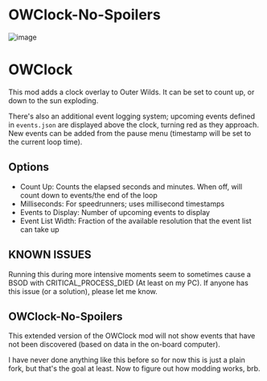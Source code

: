 # OWClock-No-Spoilers

![image](https://user-images.githubusercontent.com/3955124/143557890-e64ad41d-9e19-4c10-9471-c2beaa1ed49b.png)

# OWClock

This mod adds a clock overlay to Outer Wilds. It can be set to count up, or down to the sun exploding.

There's also an additional event logging system; upcoming events defined in `events.json` are displayed above the clock, turning red as they approach.
New events can be added from the pause menu (timestamp will be set to the current loop time).

## Options
 - Count Up: Counts the elapsed seconds and minutes. When off, will count down to events/the end of the loop
 - Milliseconds: For speedrunners; uses millisecond timestamps
 - Events to Display: Number of upcoming events to display
 - Event List Width: Fraction of the available resolution that the event list can take up

## KNOWN ISSUES
Running this during more intensive moments seem to sometimes cause a BSOD with CRITICAL_PROCESS_DIED (At least on my PC). If anyone has this issue (or a solution), please let me know.

## OWClock-No-Spoilers
This extended version of the OWClock mod will not show events that have not been discovered (based on data in the on-board computer).

I have never done anything like this before so for now this is just a plain fork, but that's the goal at least.  Now to figure out how modding works, brb.
